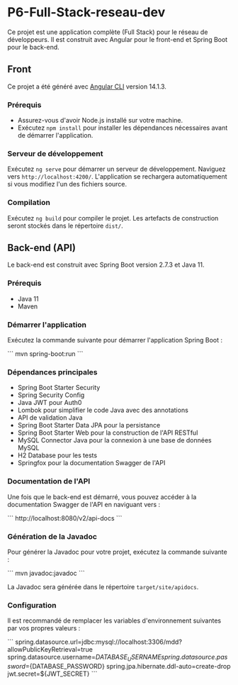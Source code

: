# P6-Full-Stack-reseau-dev

Ce projet est une application complète (Full Stack) pour le réseau de développeurs. Il est construit avec Angular pour le front-end et Spring Boot pour le back-end.

## Front

Ce projet a été généré avec [Angular CLI](https://github.com/angular/angular-cli) version 14.1.3.

### Prérequis

- Assurez-vous d'avoir Node.js installé sur votre machine.
- Exécutez `npm install` pour installer les dépendances nécessaires avant de démarrer l'application.

### Serveur de développement

Exécutez `ng serve` pour démarrer un serveur de développement. Naviguez vers `http://localhost:4200/`. L'application se rechargera automatiquement si vous modifiez l'un des fichiers source.

### Compilation

Exécutez `ng build` pour compiler le projet. Les artefacts de construction seront stockés dans le répertoire `dist/`.

## Back-end (API)

Le back-end est construit avec Spring Boot version 2.7.3 et Java 11.

### Prérequis

- Java 11
- Maven

### Démarrer l'application

Exécutez la commande suivante pour démarrer l'application Spring Boot :

\```
mvn spring-boot:run
\```

### Dépendances principales

- Spring Boot Starter Security
- Spring Security Config
- Java JWT pour Auth0
- Lombok pour simplifier le code Java avec des annotations
- API de validation Java
- Spring Boot Starter Data JPA pour la persistance
- Spring Boot Starter Web pour la construction de l'API RESTful
- MySQL Connector Java pour la connexion à une base de données MySQL
- H2 Database pour les tests
- Springfox pour la documentation Swagger de l'API

### Documentation de l'API

Une fois que le back-end est démarré, vous pouvez accéder à la documentation Swagger de l'API en naviguant vers :

\```
http://localhost:8080/v2/api-docs
\```

### Génération de la Javadoc

Pour générer la Javadoc pour votre projet, exécutez la commande suivante :

\```
mvn javadoc:javadoc
\```

La Javadoc sera générée dans le répertoire `target/site/apidocs`.

### Configuration

Il est recommandé de remplacer les variables d'environnement suivantes par vos propres valeurs :

\```
spring.datasource.url=jdbc:mysql://localhost:3306/mdd?allowPublicKeyRetrieval=true
spring.datasource.username=${DATABASE_USERNAME}
spring.datasource.password=${DATABASE_PASSWORD}
spring.jpa.hibernate.ddl-auto=create-drop
jwt.secret=${JWT_SECRET}
\```
